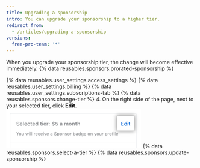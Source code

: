 ```yaml
---
title: Upgrading a sponsorship
intro: You can upgrade your sponsorship to a higher tier.
redirect_from:
  - /articles/upgrading-a-sponsorship
versions:
  free-pro-team: '*'
---
```


When you upgrade your sponsorship tier, the change will become effective immediately. {% data reusables.sponsors.prorated-sponsorship %}

{% data reusables.user_settings.access_settings %}
{% data reusables.user_settings.billing %}
{% data reusables.user_settings.subscriptions-tab %}
{% data reusables.sponsors.change-tier %}
4. On the right side of the page, next to your selected tier, click **Edit**. ![Edit tier button](/assets/images/help/billing/edit-tier-button.png)
{% data reusables.sponsors.select-a-tier %}
{% data reusables.sponsors.update-sponsorship %}
